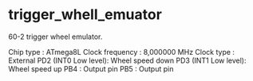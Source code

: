 trigger_whell_emuator
=====================

60-2 trigger wheel emulator.

Chip type           : ATmega8L
Clock frequency     : 8,000000 MHz
Clock type          : External
PD2 (INT0 Low level): Wheel speed down 
PD3 (INT1 Low level): Wheel speed up
PB4                 : Output pin
PB5                 : Output pin
